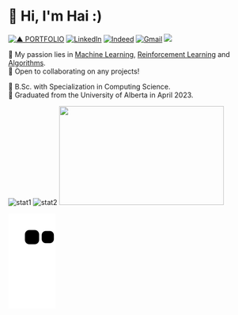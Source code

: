 <!-- ### Hi there 👋 -->


<!-- **haicanberra/haicanberra** is a ✨ _special_ ✨ repository because its `README.md` (this file) appears on your GitHub profile. -->

# 🌟 Hi, I'm Hai :)  
[![▲ PORTFOLIO](https://img.shields.io/badge/▲_PORTFOLIO-ffffff?style=for-the-badge)](https://haicanberra.github.io) [![LinkedIn](https://img.shields.io/badge/linkedin-%230077B5.svg?style=for-the-badge&logo=linkedin&logoColor=white)](https://linkedin.com/in/manhhaihoang) [![Indeed](https://img.shields.io/badge/indeed-003A9B?style=for-the-badge&logo=indeed&logoColor=white)](https://profile.indeed.com/p/haih-nmyb39h) [![Gmail](https://img.shields.io/badge/Gmail-D14836?style=for-the-badge&logo=gmail&logoColor=white)](mailto:haicanberra@gmail.com) [![](https://visitcount.itsvg.in/api?id=haicanberra&icon=0&color=6)](https://visitcount.itsvg.in)  
  
🌱 My passion lies in <ins>Machine Learning</ins>, <ins>Reinforcement Learning</ins> and <ins>Algorithms</ins>.  
🌲 Open to collaborating on any projects!  
  
🌴 B.Sc. with Specialization in Computing Science.  
🌾 Graduated from the University of Alberta in April 2023.  
  
![stat1](https://github-readme-stats.vercel.app/api?username=haicanberra&theme=tokyonight&hide_border=false&include_all_commits=true&count_private=true)
![stat2](https://github-readme-stats.vercel.app/api/top-langs/?username=haicanberra&theme=tokyonight&hide_border=false&include_all_commits=true&count_private=true&layout=compact)
<img src="https://github-readme-streak-stats.herokuapp.com?user=MishManners&theme=tokyonight" width="333px" height="200px">

![snake gif](https://github.com/haicanberra/haicanberra/blob/output/github-contribution-grid-snake.svg)


